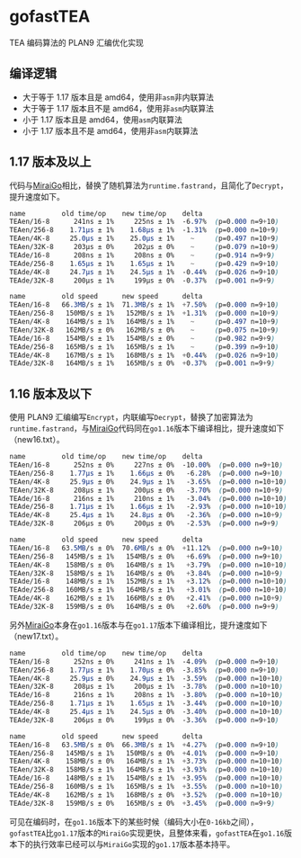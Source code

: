 # gofastTEA
TEA 编码算法的 PLAN9 汇编优化实现

## 编译逻辑
- 大于等于 1.17 版本且是 amd64，使用非`asm`非内联算法
- 大于等于 1.17 版本且不是 amd64，使用非`asm`内联算法
- 小于 1.17 版本且是 amd64，使用`asm`内联算法
- 小于 1.17 版本且不是 amd64，使用非`asm`内联算法

## 1.17 版本及以上
代码与[MiraiGo](https://github.com/Mrs4s/MiraiGo/blob/574c4e57b1467225f03936342e477ee0d587a2dc/binary/tea.go)相比，替换了随机算法为`runtime.fastrand`，且简化了`Decrypt`，提升速度如下。
```css
name         old time/op    new time/op    delta
TEAen/16-8      241ns ± 1%     225ns ± 1%  -6.97%  (p=0.000 n=9+10)
TEAen/256-8    1.71µs ± 1%    1.68µs ± 1%  -1.31%  (p=0.000 n=10+9)
TEAen/4K-8     25.0µs ± 1%    25.0µs ± 1%    ~     (p=0.497 n=10+9)
TEAen/32K-8     203µs ± 0%     202µs ± 0%    ~     (p=0.079 n=10+9)
TEAde/16-8      208ns ± 1%     208ns ± 0%    ~     (p=0.914 n=9+9)
TEAde/256-8    1.65µs ± 1%    1.65µs ± 1%    ~     (p=0.429 n=9+10)
TEAde/4K-8     24.7µs ± 1%    24.5µs ± 1%  -0.44%  (p=0.026 n=9+10)
TEAde/32K-8     200µs ± 1%     199µs ± 0%  -0.37%  (p=0.001 n=9+9)

name         old speed      new speed      delta
TEAen/16-8   66.3MB/s ± 1%  71.3MB/s ± 1%  +7.50%  (p=0.000 n=9+10)
TEAen/256-8   150MB/s ± 1%   152MB/s ± 1%  +1.31%  (p=0.000 n=10+9)
TEAen/4K-8    164MB/s ± 1%   164MB/s ± 1%    ~     (p=0.497 n=10+9)
TEAen/32K-8   162MB/s ± 0%   162MB/s ± 0%    ~     (p=0.075 n=10+9)
TEAde/16-8    154MB/s ± 1%   154MB/s ± 0%    ~     (p=0.982 n=9+9)
TEAde/256-8   165MB/s ± 1%   165MB/s ± 1%    ~     (p=0.399 n=9+10)
TEAde/4K-8    167MB/s ± 1%   168MB/s ± 1%  +0.44%  (p=0.026 n=9+10)
TEAde/32K-8   164MB/s ± 1%   165MB/s ± 0%  +0.37%  (p=0.001 n=9+9)
```

## 1.16 版本及以下
使用 PLAN9 汇编编写`Encrypt`，内联编写`Decrypt`，替换了加密算法为`runtime.fastrand`，与[MiraiGo](https://github.com/Mrs4s/MiraiGo/blob/574c4e57b1467225f03936342e477ee0d587a2dc/binary/tea.go)代码同在`go1.16`版本下编译相比，提升速度如下（new16.txt）。
```css
name         old time/op    new time/op    delta
TEAen/16-8      252ns ± 0%     227ns ± 0%  -10.00%  (p=0.000 n=9+10)
TEAen/256-8    1.77µs ± 1%    1.66µs ± 0%   -6.28%  (p=0.000 n=9+10)
TEAen/4K-8     25.9µs ± 0%    24.9µs ± 1%   -3.65%  (p=0.000 n=10+10)
TEAen/32K-8     208µs ± 1%     200µs ± 0%   -3.70%  (p=0.000 n=10+9)
TEAde/16-8      216ns ± 1%     210ns ± 1%   -3.04%  (p=0.000 n=10+10)
TEAde/256-8    1.71µs ± 1%    1.66µs ± 1%   -2.93%  (p=0.000 n=10+10)
TEAde/4K-8     25.4µs ± 1%    24.8µs ± 0%   -2.36%  (p=0.000 n=10+9)
TEAde/32K-8     206µs ± 0%     200µs ± 0%   -2.53%  (p=0.000 n=9+9)

name         old speed      new speed      delta
TEAen/16-8   63.5MB/s ± 0%  70.6MB/s ± 0%  +11.12%  (p=0.000 n=9+10)
TEAen/256-8   145MB/s ± 1%   154MB/s ± 0%   +6.69%  (p=0.000 n=9+10)
TEAen/4K-8    158MB/s ± 0%   164MB/s ± 1%   +3.79%  (p=0.000 n=10+10)
TEAen/32K-8   158MB/s ± 1%   164MB/s ± 0%   +3.84%  (p=0.000 n=10+9)
TEAde/16-8    148MB/s ± 1%   152MB/s ± 1%   +3.12%  (p=0.000 n=10+10)
TEAde/256-8   160MB/s ± 1%   164MB/s ± 1%   +3.01%  (p=0.000 n=10+10)
TEAde/4K-8    162MB/s ± 1%   166MB/s ± 0%   +2.41%  (p=0.000 n=10+9)
TEAde/32K-8   159MB/s ± 0%   164MB/s ± 0%   +2.60%  (p=0.000 n=9+9)
```
另外[MiraiGo](https://github.com/Mrs4s/MiraiGo/blob/574c4e57b1467225f03936342e477ee0d587a2dc/binary/tea.go)本身在`go1.16`版本与在`go1.17`版本下编译相比，提升速度如下（new17.txt）。
```css
name         old time/op    new time/op    delta
TEAen/16-8      252ns ± 0%     241ns ± 1%  -4.09%  (p=0.000 n=9+10)
TEAen/256-8    1.77µs ± 1%    1.70µs ± 0%  -3.85%  (p=0.000 n=9+10)
TEAen/4K-8     25.9µs ± 0%    24.9µs ± 1%  -3.59%  (p=0.000 n=10+10)
TEAen/32K-8     208µs ± 1%     200µs ± 1%  -3.78%  (p=0.000 n=10+10)
TEAde/16-8      216ns ± 1%     208ns ± 1%  -3.80%  (p=0.000 n=10+10)
TEAde/256-8    1.71µs ± 1%    1.65µs ± 1%  -3.44%  (p=0.000 n=10+10)
TEAde/4K-8     25.4µs ± 1%    24.5µs ± 0%  -3.40%  (p=0.000 n=10+10)
TEAde/32K-8     206µs ± 0%     199µs ± 0%  -3.36%  (p=0.000 n=9+10)

name         old speed      new speed      delta
TEAen/16-8   63.5MB/s ± 0%  66.3MB/s ± 1%  +4.27%  (p=0.000 n=9+10)
TEAen/256-8   145MB/s ± 1%   150MB/s ± 0%  +4.01%  (p=0.000 n=9+10)
TEAen/4K-8    158MB/s ± 0%   164MB/s ± 1%  +3.73%  (p=0.000 n=10+10)
TEAen/32K-8   158MB/s ± 1%   164MB/s ± 1%  +3.93%  (p=0.000 n=10+10)
TEAde/16-8    148MB/s ± 1%   154MB/s ± 1%  +3.95%  (p=0.000 n=10+10)
TEAde/256-8   160MB/s ± 1%   165MB/s ± 1%  +3.55%  (p=0.000 n=10+10)
TEAde/4K-8    162MB/s ± 1%   168MB/s ± 0%  +3.52%  (p=0.000 n=10+10)
TEAde/32K-8   159MB/s ± 0%   165MB/s ± 0%  +3.45%  (p=0.000 n=9+9)
```
可见在编码时，在`go1.16`版本下的某些时候（编码大小在`0-16kb`之间），`gofastTEA`比`go1.17`版本的`MiraiGo`实现更快，且整体来看，`gofastTEA`在`go1.16`版本下的执行效率已经可以与`MiraiGo`实现的`go1.17`版本基本持平。